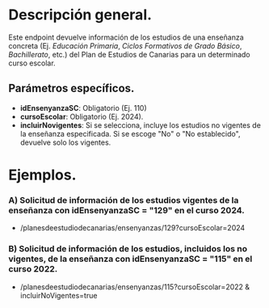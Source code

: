 
# Descripción general.

Este endpoint devuelve información de los estudios de una enseñanza concreta (Ej. *Educación Primaria*, *Ciclos Formativos de Grado Básico*, *Bachillerato*, etc.) del Plan de Estudios de Canarias  para un determinado curso escolar.

## Parámetros específicos.

* **idEnsenyanzaSC**: Obligatorio (Ej. 110)
* **cursoEscolar**: Obligatorio (Ej. 2024).
* **incluirNovigentes**: Si se selecciona, incluye los estudios no vigentes de la enseñanza especificada. Si se escoge "No" o "No establecido", devuelve solo los vigentes.

# Ejemplos.
### A) Solicitud de información de los estudios vigentes de la enseñanza con idEnsenyanzaSC = "129" en el curso 2024.
* /planesdeestudiodecanarias/ensenyanzas/129?cursoEscolar=2024

### B) Solicitud de información de los estudios, incluidos los no vigentes, de la enseñanza con idEnsenyanzaSC = "115" en el curso 2022.
* /planesdeestudiodecanarias/ensenyanzas/115?cursoEscolar=2022 & incluirNoVigentes=true
